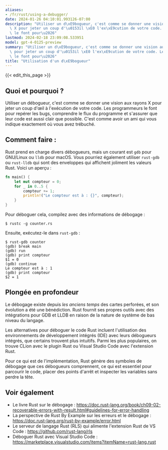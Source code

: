 ```yaml
---
aliases:
- /fr/rust/using-a-debugger/
date: 2024-01-26 04:10:01.993126-07:00
description: "Utiliser un d\xE9bogueur, c'est comme se donner une vision aux rayons\
  \ X pour jeter un coup d'\u0153il \xE0 l'ex\xE9cution de votre code. Les programmeurs\
  \ le font pour\u2026"
lastmod: 2024-02-18 23:09:08.533951
model: gpt-4-0125-preview
summary: "Utiliser un d\xE9bogueur, c'est comme se donner une vision aux rayons X\
  \ pour jeter un coup d'\u0153il \xE0 l'ex\xE9cution de votre code. Les programmeurs\
  \ le font pour\u2026"
title: "Utilisation d'un d\xE9bogueur"
---
```


{{< edit_this_page >}}

## Quoi et pourquoi ?

Utiliser un débogueur, c'est comme se donner une vision aux rayons X pour jeter un coup d'œil à l'exécution de votre code. Les programmeurs le font pour repérer les bugs, comprendre le flux du programme et s'assurer que leur code est aussi clair que possible. C'est comme avoir un ami qui vous indique exactement où vous avez trébuché.

## Comment faire :

Rust prend en charge divers débogueurs, mais un courant est `gdb` pour GNU/Linux ou `lldb` pour macOS. Vous pourriez également utiliser `rust-gdb` ou `rust-lldb` qui sont des enveloppes qui affichent joliment les valeurs Rust. Voici un aperçu :

```Rust
fn main() {
    let mut compteur = 0;
    for _ in 0..5 {
        compteur += 1;
        println!("Le compteur est à : {}", compteur);
    }
}
```

Pour déboguer cela, compilez avec des informations de débogage :

```shell
$ rustc -g counter.rs
```

Ensuite, exécutez-le dans `rust-gdb` :

```shell
$ rust-gdb counter
(gdb) break main
(gdb) run
(gdb) print compteur
$1 = 0
(gdb) continue
Le compteur est à : 1
(gdb) print compteur
$2 = 1
```

## Plongée en profondeur

Le débogage existe depuis *les anciens temps* des cartes perforées, et son évolution a été une bénédiction. Rust fournit ses propres outils avec des intégrations pour GDB et LLDB en raison de la nature de système de bas niveau du langage.

Les alternatives pour déboguer le code Rust incluent l'utilisation des environnements de développement intégrés (IDE) avec leurs débogueurs intégrés, que certains trouvent plus intuitifs. Parmi les plus populaires, on trouve CLion avec le plugin Rust ou Visual Studio Code avec l'extension Rust.

Pour ce qui est de l'implémentation, Rust génère des symboles de débogage que ces débogueurs comprennent, ce qui est essentiel pour parcourir le code, placer des points d'arrêt et inspecter les variables sans perdre la tête.

## Voir également

- Le livre Rust sur le débogage : https://doc.rust-lang.org/book/ch09-02-recoverable-errors-with-result.html#guidelines-for-error-handling
- La perspective de Rust By Example sur les erreurs et le débogage : https://doc.rust-lang.org/rust-by-example/error.html
- Le serveur de langage Rust (RLS) qui alimente l'extension Rust de VS Code : https://github.com/rust-lang/rls
- Déboguer Rust avec Visual Studio Code : https://marketplace.visualstudio.com/items?itemName=rust-lang.rust
